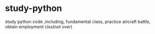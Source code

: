 # study-python
study python code ,including, fundamental class, practice aircraft battle, obtain employment clss(not over)
